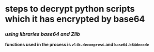 <h1>steps to decrypt python scripts which it has encrypted by base64 </h1>
<h3><i>using libraries base64 and Zlib</i></h3> 
<b>functions used in the process is <code>zlib.decompres</code>s and <code>base64.b64decode<code><b>
